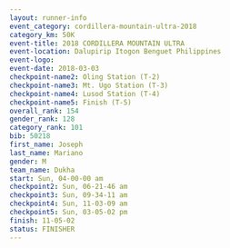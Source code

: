 ```yaml
---
layout: runner-info 
event_category: cordillera-mountain-ultra-2018 
category_km: 50K 
event-title: 2018 CORDILLERA MOUNTAIN ULTRA 
event-location: Dalupirip Itogon Benguet Philippines 
event-logo: 
event-date: 2018-03-03 
checkpoint-name2: Oling Station (T-2) 
checkpoint-name3: Mt. Ugo Station (T-3) 
checkpoint-name4: Lusod Station (T-4) 
checkpoint-name5: Finish (T-5) 
overall_rank: 154
gender_rank: 128
category_rank: 101
bib: 50218
first_name: Joseph
last_name: Mariano
gender: M
team_name: Dukha
start: Sun, 04-00-00 am
checkpoint2: Sun, 06-21-46 am
checkpoint3: Sun, 09-34-11 am
checkpoint4: Sun, 11-03-09 am
checkpoint5: Sun, 03-05-02 pm
finish: 11-05-02
status: FINISHER
---
```

